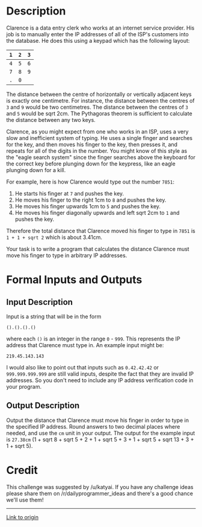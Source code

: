 # Description

Clarence is a data entry clerk who works at an internet service provider. His job is to manually enter the IP addresses of all of the ISP's customers into the database. He does this using a keypad which has the following layout:

|`1`|`2`|`3`|
|:--:|:--:|:--:|
|`4`|`5`|`6`|
|`7`|`8`|`9`|
|`.`|`0`||

The distance between the centre of horizontally or vertically adjacent keys is exactly one centimetre. For instance, the distance between the centres of `3` and `9` would be two centimetres. The distance between the centres of `3` and `5` would be sqrt 2cm. The Pythagoras theorem is sufficient to calculate the distance between any two keys.

Clarence, as you might expect from one who works in an ISP, uses a very slow and inefficient system of typing. He uses a single finger and searches for the key, and then moves his finger to the key, then presses it, and repeats for all of the digits in the number. You might know of this style as the "eagle search system" since the finger searches above the keyboard for the correct key before plunging down for the keypress, like an eagle plunging down for a kill.

For example, here is how Clarence would type out the number `7851`:

 1. He starts his finger at `7` and pushes the key.
 2. He moves his finger to the right 1cm to `8` and pushes the key.
 3. He moves his finger upwards 1cm to `5`  and pushes the key.
 4. He moves his finger diagonally upwards and left sqrt 2cm to `1` and pushes the key.

Therefore the total distance that Clarence moved his finger to type in `7851` is `1 + 1 + sqrt 2` which is about 3.41cm.

Your task is to write a program that calculates the distance Clarence must move his finger to type in arbitrary IP addresses.

# Formal Inputs and Outputs

## Input Description

Input is a string that will be in the form

`().().().()`

where each `()` is an integer in the range `0` - `999`. This represents the IP address that Clarence must type in. An example input might be:

    219.45.143.143

I would also like to point out that inputs such as `0.42.42.42` or `999.999.999.999` are still valid inputs, despite the fact that they are invalid IP addresses. So you don't need to include any IP address verification code in your program.

## Output Description

Output the distance that Clarence must move his finger in order to type in the specified IP address. Round answers to two decimal places where needed, and use the `cm` unit in your output. The output for the example input is `27.38cm` (1 + sqrt 8 + sqrt 5 + 2 + 1 + sqrt 5 + 3 + 1 + sqrt 5 + sqrt 13 + 3 + 1 + sqrt 5).

# Credit

This challenge was suggested by /u/katyai. If you have any challenge ideas please share them on /r/dailyprogrammer_ideas and there's a good chance we'll use them!

---

[Link to origin](https://www.reddit.com/r/dailyprogrammer/4bc3el)